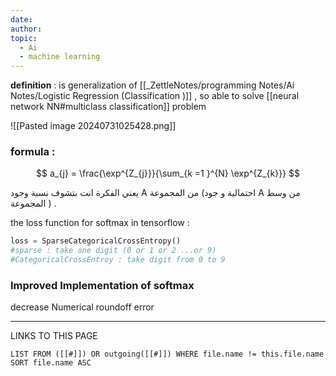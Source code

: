 ```yaml
---
date: 
author: 
topic:
  - Ai
  - machine learning
---
```


**definition** : is generalization of [[_ZettleNotes/programming Notes/Ai Notes/Logistic Regression (Classification )]] , so able to solve [[neural network NN#multiclass classification]] problem 

![[Pasted image 20240731025428.png]]
### formula : 
$$
a_{j} = \frac{\exp^{Z_{j}}}{\sum_{k =1 }^{N} \exp^{Z_{k}}}
$$

يعني الفكرة انت بتشوف نسبة وجود  A من المجموعة (احتمالية و جود A من وسط المجموعة ) . 

the loss function for softmax in tensorflow : 
```python
loss = SparseCategoricalCrossEntropy() 
#sparse : take one digit (0 or 1 or 2 ...or 9) 
#CategoricalCrossEntroy : take digit from 0 to 9 
```


### Improved Implementation of softmax 
decrease Numerical roundoff error 



----
LINKS TO THIS PAGE 
```dataview
LIST FROM ([[#]]) OR outgoing([[#]]) WHERE file.name != this.file.name SORT file.name ASC 
```
